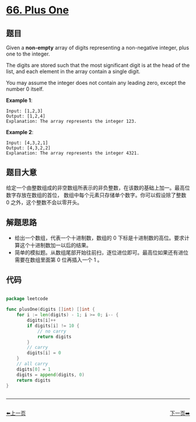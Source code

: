# [66. Plus One](https://leetcode.com/problems/plus-one/)


## 题目

Given a **non-empty** array of digits representing a non-negative integer, plus one to the integer.

The digits are stored such that the most significant digit is at the head of the list, and each element in the array contain a single digit.

You may assume the integer does not contain any leading zero, except the number 0 itself.

**Example 1**:

    Input: [1,2,3]
    Output: [1,2,4]
    Explanation: The array represents the integer 123.

**Example 2**:

    Input: [4,3,2,1]
    Output: [4,3,2,2]
    Explanation: The array represents the integer 4321.


## 题目大意


给定一个由整数组成的非空数组所表示的非负整数，在该数的基础上加一。最高位数字存放在数组的首位， 数组中每个元素只存储单个数字。你可以假设除了整数 0 之外，这个整数不会以零开头。



## 解题思路

- 给出一个数组，代表一个十进制数，数组的 0 下标是十进制数的高位。要求计算这个十进制数加一以后的结果。
- 简单的模拟题。从数组尾部开始往前扫，逐位进位即可。最高位如果还有进位需要在数组里面第 0 位再插入一个 1 。

## 代码

```go

package leetcode

func plusOne(digits []int) []int {
	for i := len(digits) - 1; i >= 0; i-- {
		digits[i]++
		if digits[i] != 10 {
			// no carry
			return digits
		}
		// carry
		digits[i] = 0
	}
	// all carry
	digits[0] = 1
	digits = append(digits, 0)
	return digits
}



```


----------------------------------------------
<div style="display: flex;justify-content: space-between;align-items: center;">
<p><a href="https://books.halfrost.com/leetcode/ChapterFour/0001~0099/0065.Valid-Number/">⬅️上一页</a></p>
<p><a href="https://books.halfrost.com/leetcode/ChapterFour/0001~0099/0067.Add-Binary/">下一页➡️</a></p>
</div>
